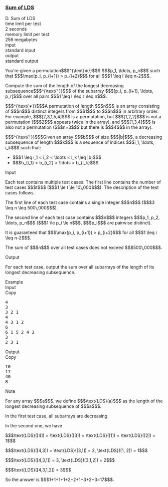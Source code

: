 <h3><a href="https://codeforces.com/contest/2128/problem/D" target="_blank" rel="noopener noreferrer">Sum of LDS</a></h3>

<div class="header"><div class="title">D. Sum of LDS</div><div class="time-limit"><div class="property-title">time limit per test</div>2 seconds</div><div class="memory-limit"><div class="property-title">memory limit per test</div>256 megabytes</div><div class="input-file input-standard"><div class="property-title">input</div>standard input</div><div class="output-file output-standard"><div class="property-title">output</div>standard output</div></div><div><p> </p><p>You're given a permutation$$$^{\text{∗}}$$$ $$$p_1, \ldots, p_n$$$ such that $$$\max(p_i, p_{i+1}) > p_{i+2}$$$ for all $$$1 \leq i \leq n-2$$$.</p><p>Compute the sum of the length of the longest decreasing subsequence$$$^{\text{†}}$$$ of the subarray $$$[p_l, p_{l+1}, \ldots, p_r]$$$ over all pairs $$$1 \leq l \leq r \leq n$$$.</p><div class="statement-footnote"><p>$$$^{\text{∗}}$$$A permutation of length $$$n$$$ is an array consisting of $$$n$$$ distinct integers from $$$1$$$ to $$$n$$$ in arbitrary order. For example, $$$[2,3,1,5,4]$$$ is a permutation, but $$$[1,2,2]$$$ is not a permutation ($$$2$$$ appears twice in the array), and $$$[1,3,4]$$$ is also not a permutation ($$$n=3$$$ but there is $$$4$$$ in the array). </p><p>$$$^{\text{†}}$$$Given an array $$$b$$$ of size $$$|b|$$$, a decreasing subsequence of length $$$k$$$ is a sequence of indices $$$i_1, \ldots, i_k$$$ such that:</p><ul> <li> $$$1 \leq i_1 < i_2 < \ldots < i_k \leq |b|$$$ </li><li> $$$b_{i_1} > b_{i_2} > \ldots > b_{i_k}$$$ </li></ul></div></div><div class="input-specification"><div class="section-title">Input</div><p>Each test contains multiple test cases. The first line contains the number of test cases $$$t$$$ ($$$1 \le t \le 10\,000$$$). The description of the test cases follows. </p><p>The first line of each test case contains a single integer $$$n$$$ ($$$3 \leq n \leq 500\,000$$$).</p><p>The second line of each test case contains $$$n$$$ integers $$$p_1, p_2, \ldots, p_n$$$ ($$$1 \le p_i \le n$$$, $$$p_i$$$ are pairwise distinct).</p><p>It is guaranteed that $$$\max(p_i, p_{i+1}) > p_{i+2}$$$ for all $$$1 \leq i \leq n-2$$$.</p><p>The sum of $$$n$$$ over all test cases does not exceed $$$500\,000$$$.</p></div><div class="output-specification"><div class="section-title">Output</div><p>For each test case, output the sum over all subarrays of the length of its longest decreasing subsequence.</p></div><div class="sample-tests"><div class="section-title">Example</div><div class="sample-test"><div class="input"><div class="title">Input<div title="Copy" data-clipboard-target="#id0011048774682528084" id="id0041793671840073543" class="input-output-copier">Copy</div></div><pre id="id0011048774682528084"><div class="test-example-line test-example-line-even test-example-line-0">4</div><div class="test-example-line test-example-line-odd test-example-line-1">3</div><div class="test-example-line test-example-line-odd test-example-line-1">3 2 1</div><div class="test-example-line test-example-line-even test-example-line-2">4</div><div class="test-example-line test-example-line-even test-example-line-2">4 3 1 2</div><div class="test-example-line test-example-line-odd test-example-line-3">6</div><div class="test-example-line test-example-line-odd test-example-line-3">6 1 5 2 4 3</div><div class="test-example-line test-example-line-even test-example-line-4">3</div><div class="test-example-line test-example-line-even test-example-line-4">2 3 1</div></pre></div><div class="output"><div class="title">Output<div title="Copy" data-clipboard-target="#id00673500997421333" id="id0002778849077401302" class="input-output-copier">Copy</div></div><pre id="id00673500997421333">10
17
40
8
</pre></div></div></div><div class="note"><div class="section-title">Note</div><p>For any array $$$a$$$, we define $$$\text{LDS}(a)$$$ as the length of the longest decreasing subsequence of $$$a$$$.</p><p>In the first test case, all subarrays are decreasing. </p><p>In the second one, we have </p><p>$$$\text{LDS}([4]) = \text{LDS}([3]) = \text{LDS}([1]) = \text{LDS}([2]) = 1$$$ </p><p>$$$\text{LDS}([4,3]) = \text{LDS}([3,1]) = 2, \text{LDS}([1, 2]) = 1$$$ </p><p>$$$\text{LDS}([4,3,1]) = 3, \text{LDS}([3,1,2]) = 2$$$ </p><p>$$$\text{LDS}([4,3,1,2]) = 3$$$</p><p>So the answer is $$$1+1+1+1+2+2+1+3+2+3=17$$$.</p></div>